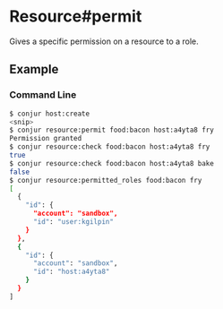 Resource#permit
===============

Gives a specific permission on a resource to a role. 

Example
-------

### Command Line

```bash
$ conjur host:create
<snip>
$ conjur resource:permit food:bacon host:a4yta8 fry
Permission granted
$ conjur resource:check food:bacon host:a4yta8 fry
true
$ conjur resource:check food:bacon host:a4yta8 bake
false
$ conjur resource:permitted_roles food:bacon fry
[
  {
    "id": {
      "account": "sandbox",
      "id": "user:kgilpin"
    }
  },
  {
    "id": {
      "account": "sandbox",
      "id": "host:a4yta8"
    }
  }
]
```
